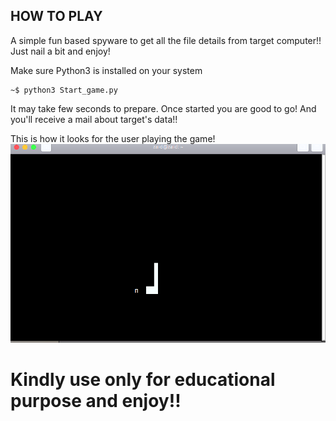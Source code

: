 ## HOW TO PLAY
A simple fun based spyware to get all the file details from target computer!!
Just nail a bit and enjoy! 

Make sure Python3 is installed on your system 
```
~$ python3 Start_game.py
```

It may take few seconds to prepare.
Once started you are good to go!
And you'll receive a mail about target's data!! 

This is how it looks for the user playing the game!
<img src="/preview/Screenshot from 2021-01-22 01-14-50.png">



 <h1 color="red">Kindly use only for educational purpose and enjoy!!</h1>
